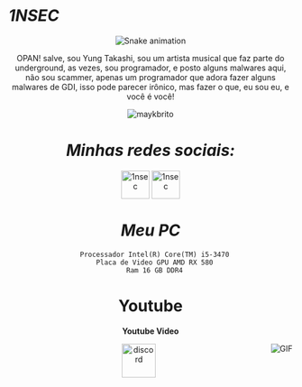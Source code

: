 #                                                                    *1NSEC*



<div align="center">
  
  ![Snake animation](https://github.com/danielbped/danielbped/blob/output/github-contribution-grid-snake.svg)
  
</div>

<div align="center">


<p align="center">OPAN! salve, sou Yung Takashi, sou um artista musical que faz parte do underground, as vezes, sou programador, e posto alguns malwares aqui, não sou scammer, apenas um programador que adora fazer alguns malwares de GDI, isso pode parecer irônico, mas fazer o que, eu sou eu, e você é você!
</p>


<p align="center"> <img src="https://komarev.com/ghpvc/?username=1nsec&color=blueviolet" alt="maykbrito" /> </p>


#                                                                    *Minhas redes sociais:*

<p align="center">
<a href="[https://twitter.com/1nsecore](https://x.com/yungtakash_)" target="blank"><img align="center" src="https://www.gifservice.fr/img/gif-vignette-small/08fbc16f6a87f07f35676122a339b6c0/51748-multi-media-computer-software-internet-twitter.gif" alt="1nsec" height="50" width="50" /></a>
<a href="https://www.instagram.com/yungtakashi_" target="blank"><img align="center" src="https://media0.giphy.com/media/QWpK88H1g9PtmtQly1/giphy.gif" alt="1nsec" height="50" width="50" /></a>
</p>


#                                                                    *Meu PC*

      Processador Intel(R) Core(TM) i5-3470
      Placa de Video GPU AMD RX 580
      Ram 16 GB DDR4


#                                                                    **Youtube**


**Youtube Video**


<a href="https://www.youtube.com/channel/UCtYKjmmDHf4Cjp1v-os5eTg" target="blank"><img align="right" alt="GIF" src="https://www.gifservice.fr/en/gif/multi-media-manga-fullmetal-alchemist-g17022-p371049-flarge.gif" /></a>
<p align="center">
<a href="https://discord.gg/Kizuki" target="blank"><img align="center" src="https://discordemoji.com/assets/emoji/3702_party_discord.gif" alt="discord" height="60" width="60"/></a>
</p>
